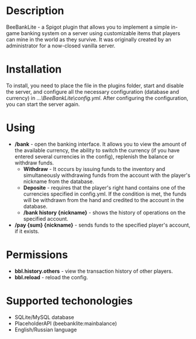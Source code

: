 # Description
BeeBankLite - a Spigot plugin that allows you to implement a simple in-game banking system on a server using customizable items that players can mine in the world as they survive. It was originally created by an administrator for a now-closed vanilla server.
# Installation
To install, you need to place the file in the plugins folder, start and disable the server, and configure all the necessary configuration (database and currency) in *...\BeeBankLite\config.yml*. After configuring the configuration, you can start the server again.
# Using
- **/bank** - open the banking interface. It allows you to view the amount of the available currency, the ability to switch the currency (if you have entered several currencies in the config), replenish the balance or withdraw funds.
  - **Withdraw** - It occurs by issuing funds to the inventory and simultaneously withdrawing funds from the account with the player's nickname from the database.
  - **Deposite** - requires that the player's right hand contains one of the currencies specified in config.yml. If the condition is met, the funds will be withdrawn from the hand and credited to the account in the database.
  - **/bank history {nickname}** - shows the history of operations on the specified account.
- **/pay {sum} {nickname}** - sends funds to the specified player's account, if it exists.
# Permissions
- **bbl.history.others** - view the transaction history of other players.
- **bbl.reload** - reload the config.
# Supported techonologies
- SQLite/MySQL database
- PlaceholderAPI (beebanklite:mainbalance)
- English/Russian language
